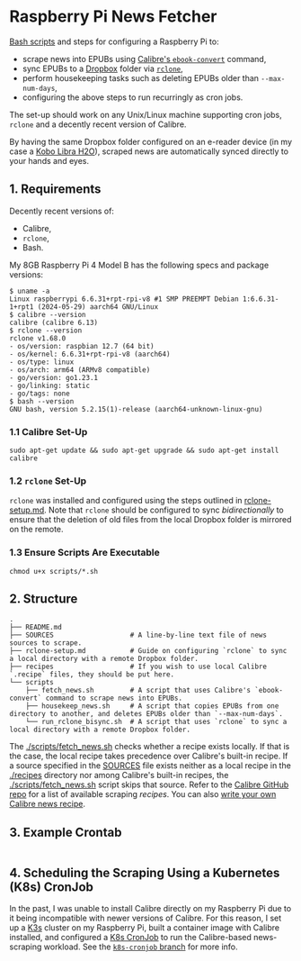 # Raspberry Pi News Fetcher

[Bash scripts](./scripts) and steps for configuring a Raspberry Pi to:

- scrape news into EPUBs using [Calibre's `ebook-convert`](https://manual.calibre-ebook.com/generated/en/cli-index.html) command,
- sync EPUBs to a [Dropbox](https://www.dropbox.com) folder via [`rclone`](https://rclone.org),
- perform housekeeping tasks such as deleting EPUBs older than `--max-num-days`,
- configuring the above steps to run recurringly as cron jobs.

The set-up should work on any Unix/Linux machine supporting cron jobs, `rclone` and a decently recent version of Calibre.

By having the same Dropbox folder configured on an e-reader device (in my case a [Kobo Libra H2O](https://help.kobo.com/hc/en-us/articles/360032442774-Kobo-Libra-H2O)), scraped news are automatically synced directly to your hands and eyes.

## 1. Requirements

Decently recent versions of:

- Calibre,
- `rclone`,
- Bash.

My 8GB Raspberry Pi 4 Model B has the following specs and package versions:

```shell
$ uname -a
Linux raspberrypi 6.6.31+rpt-rpi-v8 #1 SMP PREEMPT Debian 1:6.6.31-1+rpt1 (2024-05-29) aarch64 GNU/Linux
$ calibre --version
calibre (calibre 6.13)
$ rclone --version
rclone v1.68.0
- os/version: raspbian 12.7 (64 bit)
- os/kernel: 6.6.31+rpt-rpi-v8 (aarch64)
- os/type: linux
- os/arch: arm64 (ARMv8 compatible)
- go/version: go1.23.1
- go/linking: static
- go/tags: none
$ bash --version
GNU bash, version 5.2.15(1)-release (aarch64-unknown-linux-gnu)
```

### 1.1 Calibre Set-Up

```shell
sudo apt-get update && sudo apt-get upgrade && sudo apt-get install calibre
```

### 1.2 `rclone` Set-Up

`rclone` was installed and configured using the steps outlined in [rclone-setup.md](rclone-setup.md). Note that `rclone` should be configured to sync *bidirectionally* to ensure that the deletion of old files from the local Dropbox folder is mirrored on the remote.

### 1.3 Ensure Scripts Are Executable

```shell
chmod u+x scripts/*.sh
```

## 2. Structure

```text
.
├── README.md
├── SOURCES                   # A line-by-line text file of news sources to scrape.
├── rclone-setup.md           # Guide on configuring `rclone` to sync a local directory with a remote Dropbox folder.
├── recipes                   # If you wish to use local Calibre `.recipe` files, they should be put here.
└── scripts
    ├── fetch_news.sh         # A script that uses Calibre's `ebook-convert` command to scrape news into EPUBs.
    ├── housekeep_news.sh     # A script that copies EPUBs from one directory to another, and deletes EPUBs older than `--max-num-days`.
    └── run_rclone_bisync.sh  # A script that uses `rclone` to sync a local directory with a remote Dropbox folder.
```

The [./scripts/fetch_news.sh](./scripts/fetch_news.sh) checks whether a recipe exists locally. If that is the case, the local recipe takes precedence over Calibre's built-in recipe. If a source specified in the [SOURCES](SOURCES) file exists neither as a local recipe in the [./recipes](./recipes) directory nor among Calibre's built-in recipes, the [./scripts/fetch_news.sh](./scripts/fetch_news.sh) script skips that source. Refer to the [Calibre GitHub repo](https://github.com/kovidgoyal/calibre/tree/master/recipes) for a list of available scraping *recipes*. You can also [write your own Calibre news recipe](https://manual.calibre-ebook.com/news_recipe.html).

## 3. Example Crontab

```text

```

## 4. Scheduling the Scraping Using a Kubernetes (K8s) CronJob

In the past, I was unable to install Calibre directly on my Raspberry Pi due to it being incompatible with newer versions of Calibre. For this reason, I set up a [K3s](https://k3s.io) cluster on my Raspberry Pi, built a container image with Calibre installed, and configured a [K8s CronJob](https://kubernetes.io/docs/concepts/workloads/controllers/cron-jobs) to run the Calibre-based news-scraping workload. See the [`k8s-cronjob` branch](https://github.com/h-holm/raspberry-pi-news-fetcher/tree/k8s-cronjob) for more info.
